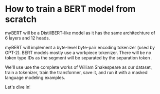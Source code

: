 # How to train a BERT model from scratch

myBERT will be a DistillBERT-like model as it has the same architechture of 6 layers and 12 heads.

myBERT will implement a byte-level byte-pair encoding tokenizer (used by GPT-2). BERT models mostly use a workpiece tokenizer. There will be no token type IDs as the segment will be separated by the separation token .

We'll use use the complete works of William Shakespeare as our dataset, train a tokenizer, train the transformer, save it, and run it with a masked language modeling examples.

Let's dive in!
